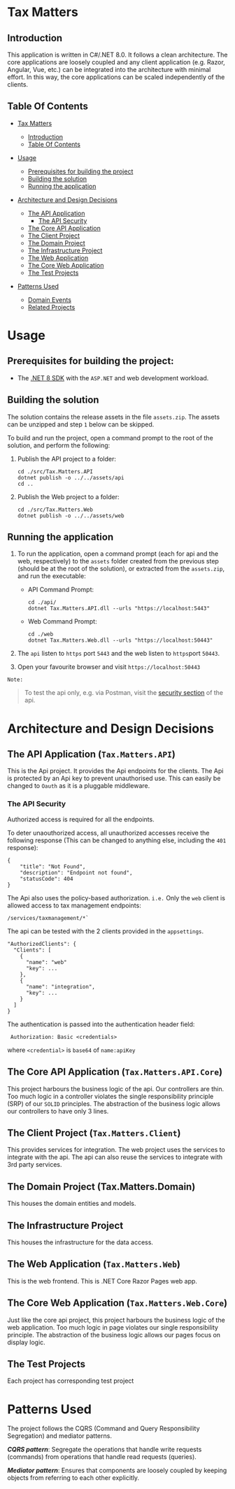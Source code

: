 # Tax Matters

## Introduction

This application is written in C#/.NET 8.0. It follows a clean architecture. The core applications are loosely coupled and any client application (e.g. Razor, Angular, Vue, etc.) can be integrated into the architecture with minimal effort. In this way, the core applications can be scaled independently of the clients.

## Table Of Contents

- [Tax Matters](#Tax-matters)
  - [Introduction](#introduction)
  - [Table Of Contents](#table-of-contents)

- [Usage](#usage)
  - [Prerequisites for building the project](#prerequisites-for-building-the-project)
  - [Building the solution](#building-the-solution)
  - [Running the application](#running-the-application)
- [Architecture and Design Decisions](#architecture-and-design-decisions)
  - [The API Application](#the-api-application-taxmattersapi)
    - [The API Security](#the-api-security)  
  - [The Core API Application](#the-core-api-application-taxmattersapicore)
  - [The Client Project](#the-client-project-taxmattersclient)
  - [The Domain Project](#the-domain-project-taxmattersdomain)
  - [The Infrastructure Project](##the-infrastructure-project)
  - [The Web Application](#the-web-application-taxmattersweb)  
  - [The Core Web Application](#the-core-web-application-taxmatterswebcore)
  - [The Test Projects](#the-test-projects)
- [Patterns Used](#patterns-used)
  - [Domain Events](#domain-events)
  - [Related Projects](#related-projects)

# Usage

## Prerequisites for building the project:
* The [.NET 8 SDK](https://dotnet.microsoft.com/en-us/download/dotnet/8.0) with the `ASP.NET` and web development workload.

## Building the solution

The solution contains the release assets in the file `assets.zip`. The assets can be unzipped and step `1` below can be skipped.

To build and run the project, open a command prompt to the root of the solution, and perform the following: 

1. Publish the API project to a folder:

    ```
    cd ./src/Tax.Matters.API
    dotnet publish -o ../../assets/api
    cd ..
    ```

2. Publish the Web project to a folder:

    ```
    cd ./src/Tax.Matters.Web 
    dotnet publish -o ../../assets/web

## Running the application

1. To run the application, open a command prompt (each for api and the web, respectively) to the `assets` folder created from the previous step (should be at the root of the solution), or extracted from the `assets.zip`, and run the executable:

   - API Command Prompt:

        ```
        cd ./api/
        dotnet Tax.Matters.API.dll --urls "https://localhost:5443"        
        ```

   - Web Command Prompt:

        ```
        cd ./web
        dotnet Tax.Matters.Web.dll --urls "https://localhost:50443"
        ```

  2. The `api` listen to `https` port `5443` and the web listen to `https`port `50443`.

  3. Open your favourite browser and visit `https://localhost:50443`

  `Note:`

  > To test the api only, e.g. via Postman, visit the [security section](#the-api-security) of the api.

# Architecture and Design Decisions

## The API Application (`Tax.Matters.API`)

This is the Api project. It provides the Api endpoints for the clients. The Api is protected by an Api key to prevent unauthorised use. This can easily be changed to `Oauth` as it is a pluggable middleware.

### The API Security

Authorized access is required for all the endpoints.

To deter unaouthorized access, all unauthorized accesses receive the following response (This can be changed to anything else, including the `401` response):

    {
        "title": "Not Found",
        "description": "Endpoint not found",
        "statusCode": 404
    }

The Api also uses the policy-based authorization. `i.e.` Only the `web` client is allowed access to tax management endpoints:

    /services/taxmanagement/*`


The api can be tested with the 2 clients provided in the `appsettings`.

    "AuthorizedClients": {
      "Clients": [
        {
          "name": "web"
          "key": ...
        },
        {
          "name": "integration",
          "key": ...
        }
      ]
    }

 The authentication is passed into the authentication header field:

     Authorization: Basic <credentials>

where `<credential>` is `base64` of `name:apiKey`


## The Core API Application (`Tax.Matters.API.Core`)

This project harbours the business logic of the api. Our controllers are thin. Too much logic in a controller violates the single responsibility principle (SRP) of our `SOLID` principles. The abstraction of the business logic allows our controllers to have only 3 lines.

## The Client Project (`Tax.Matters.Client`)

This provides services for integration. The web project uses the services to integrate with the api. The api can also reuse the services to integrate with 3rd party services.

## The Domain Project (Tax.Matters.Domain)

This houses the domain entities and models.

## The Infrastructure Project

This houses the infrastructure for the data access.

## The Web Application (`Tax.Matters.Web`)

This is the web frontend. This is .NET Core Razor Pages web app.

## The Core Web Application (`Tax.Matters.Web.Core`)

Just like the core api project, this project harbours the business logic of the web application. Too much logic in page violates our single responsibility principle. The abstraction of the business logic allows our pages focus on display logic.

## The Test Projects

Each project has corresponding test project

# Patterns Used

The project follows the CQRS (Command and Query Responsibility Segregation) and mediator patterns.

_**CQRS pattern**_: Segregate the operations that handle write requests (commands) from operations that handle read requests (queries). 

_**Mediator pattern**_:  Ensures that components are loosely coupled by keeping objects from referring to each other explicitly.